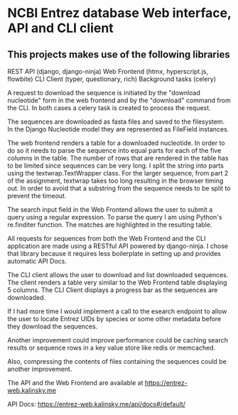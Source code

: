 # NCBI Entrez database Web interface, API and CLI client

## This projects makes use of the following libraries

REST API (django, django-ninja)
Web Frontend (htmx, hyperscript.js, flowbite)
CLI Client (typer, questionary, rich)
Background tasks (celery)

A request to download the sequence is initiated by the "download nucleotide" form in the web frontend and by the "download" command from the CLI. In both cases a celery task is created to process the request.

The sequences are downloaded as fasta files and saved to the filesystem. In the Django Nucleotide model they are represented as FileField instances.

The web frontend renders a table for a downloaded nucleotide. In order to do so it needs to parse the sequence into equal parts for each of the five columns in the table. The number of rows that are rendered in the table has to be limited since sequences can be very long. I split the string into parts using the textwrap.TextWrapper class. For the larger sequence, from part 2 of the assignment, textwrap takes too long resulting in the browser timing out. In order to avoid that a substring from the sequence needs to be split to prevent the timeout.

The search input field in the Web Frontend allows the user to submit a query using a regular expression. To parse the query I am using Python's re.finditer function. The matches are highlighted in the resulting table.

All requests for sequences from both the Web Frontend and the CLI application are made using a RESTful API powered by django-ninja. I chose that library because it requires less boilerplate in setting up and provides automatic API Docs.

The CLI client allows the user to download and list downloaded sequences. The client renders a table very similar to the Web Frontend table displaying 5 columns. The CLI Client displays a progress bar as the sequences are downloaded.

If I had more time I would implement a call to the esearch endpoint to allow the user to locate Entrez UIDs by species or some other metadata before they download the sequences.

Another improvement could improve performance could be caching search results or sequence rows in a key value store like redis or memcached.

Also, compressing the contents of files containing the sequences could be another improvement.

The API and the Web Frontend are available at
<https://entrez-web.kalinsky.me>

API Docs: <https://entrez-web.kalinsky.me/api/docs#/default/>
